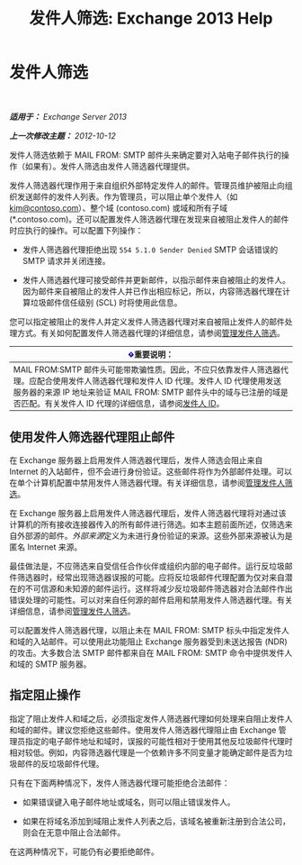 ﻿---
title: '发件人筛选: Exchange 2013 Help'
TOCTitle: 发件人筛选
ms:assetid: b833f864-ff10-46a0-a653-28fb9ba30896
ms:mtpsurl: https://technet.microsoft.com/zh-cn/library/Bb124354(v=EXCHG.150)
ms:contentKeyID: 50491413
ms.date: 05/21/2018
mtps_version: v=EXCHG.150
ms.translationtype: MT
---

# 发件人筛选

 

_**适用于：** Exchange Server 2013_

_**上一次修改主题：** 2012-10-12_

发件人筛选依赖于 MAIL FROM: SMTP 邮件头来确定要对入站电子邮件执行的操作（如果有）。发件人筛选由发件人筛选器代理提供。

发件人筛选器代理作用于来自组织外部特定发件人的邮件。管理员维护被阻止向组织发送邮件的发件人列表。作为管理员，可以阻止单个发件人（如 kim@contoso.com）、整个域 (contoso.com) 或域和所有子域 (\*.contoso.com)。还可以配置发件人筛选器代理在发现来自被阻止发件人的邮件时应执行的操作。可以配置下列操作：

  - 发件人筛选器代理拒绝出现 `554 5.1.0 Sender Denied` SMTP 会话错误的 SMTP 请求并关闭连接。

  - 发件人筛选器代理可接受邮件并更新邮件，以指示邮件来自被阻止的发件人。因为邮件来自被阻止的发件人并已作出相应标记，所以，内容筛选器代理在计算垃圾邮件信任级别 (SCL) 时将使用此信息。

您可以指定被阻止的发件人并定义发件人筛选器代理对来自被阻止发件人的邮件处理方式。有关如何配置发件人筛选器代理的详细信息，请参阅[管理发件人筛选](manage-sender-filtering-exchange-2013-help.md)。

<table>
<thead>
<tr class="header">
<th><img src="images/Bb124558.important(EXCHG.150).gif" title="重要说明" alt="重要说明" />重要说明：</th>
</tr>
</thead>
<tbody>
<tr class="odd">
<td>MAIL FROM:SMTP 邮件头可能带欺骗性质。因此，不应只依靠发件人筛选器代理。应配合使用发件人筛选器代理和发件人 ID 代理。发件人 ID 代理使用发送服务器的来源 IP 地址来验证 MAIL FROM: SMTP 邮件头中的域与已注册的域是否匹配。有关发件人 ID 代理的详细信息，请参阅<a href="sender-id-exchange-2013-help.md">发件人 ID</a>。</td>
</tr>
</tbody>
</table>


## 使用发件人筛选器代理阻止邮件

在 Exchange 服务器上启用发件人筛选器代理后，发件人筛选会阻止来自 Internet 的入站邮件，但不会进行身份验证。这些邮件将作为外部邮件处理。可以在单个计算机配置中禁用发件人筛选器代理。有关详细信息，请参阅[管理发件人筛选](manage-sender-filtering-exchange-2013-help.md)。

在 Exchange 服务器上启用发件人筛选器代理后，发件人筛选器代理将对通过该计算机的所有接收连接器传入的所有邮件进行筛选。如本主题前面所述，仅筛选来自外部源的邮件。*外部来源*定义为未进行身份验证的来源。这些外部来源被认为是匿名 Internet 来源。

最佳做法是，不应筛选来自受信任合作伙伴或组织内部的电子邮件。运行反垃圾邮件筛选器时，经常出现筛选器误报的可能。应将反垃圾邮件代理配置为仅对来自潜在的不可信源和未知源的邮件运行。这样将减少反垃圾邮件筛选器对合法邮件作出错误处理的可能性。可以对来自任何源的邮件启用和禁用发件人筛选器代理。有关详细信息，请参阅[管理发件人筛选](manage-sender-filtering-exchange-2013-help.md)。

可以配置发件人筛选器代理，以阻止未在 MAIL FROM: SMTP 标头中指定发件人和域的入站邮件。可以使用此功能阻止 Exchange 服务器受到未送达报告 (NDR) 的攻击。大多数合法 SMTP 邮件都来自在 MAIL FROM: SMTP 命令中提供发件人和域的 SMTP 服务器。

## 指定阻止操作

指定了阻止发件人和域之后，必须指定发件人筛选器代理如何处理来自阻止发件人和域的邮件。建议您拒绝这些邮件。使用发件人筛选器代理阻止由 Exchange 管理员指定的电子邮件地址和域时，误报的可能性相对于使用其他反垃圾邮件代理时相对较低。例如，内容筛选器代理是一个依赖许多不同变量才能确定邮件是否为垃圾邮件的反垃圾邮件代理。

只有在下面两种情况下，发件人筛选器代理可能拒绝合法邮件：

  - 如果错误键入电子邮件地址或域名，则可以阻止错误发件人。

  - 如果在将域名添加到域阻止发件人列表之后，该域名被重新注册到合法公司，则会在无意中阻止合法邮件。

在这两种情况下，可能仍有必要拒绝邮件。

